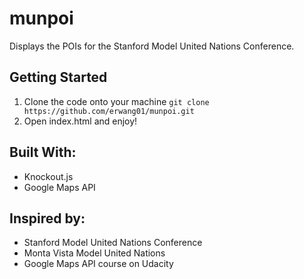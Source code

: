 # munpoi
Displays the POIs for the Stanford Model United Nations Conference.

## Getting Started
1. Clone the code onto your machine
`git clone https://github.com/erwang01/munpoi.git`
2. Open index.html and enjoy!

## Built With:
- Knockout.js
- Google Maps API

## Inspired by:
- Stanford Model United Nations Conference
- Monta Vista Model United Nations
- Google Maps API course on Udacity
